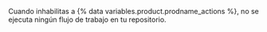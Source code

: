 Cuando inhabilitas a {% data variables.product.prodname_actions %}, no se ejecuta ningún flujo de trabajo en tu repositorio.
